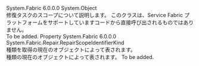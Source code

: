 <Type Name="RepairScopeIdentifier" FullName="System.Fabric.Repair.RepairScopeIdentifier">
  <TypeSignature Language="C#" Value="public class RepairScopeIdentifier" />
  <TypeSignature Language="ILAsm" Value=".class public auto ansi beforefieldinit RepairScopeIdentifier extends System.Object" />
  <TypeSignature Language="DocId" Value="T:System.Fabric.Repair.RepairScopeIdentifier" />
  <TypeSignature Language="VB.NET" Value="Public Class RepairScopeIdentifier" />
  <TypeSignature Language="F#" Value="type RepairScopeIdentifier = class" />
  <AssemblyInfo>
    <AssemblyName>System.Fabric</AssemblyName>
    <AssemblyVersion>6.0.0.0</AssemblyVersion>
  </AssemblyInfo>
  <Base>
    <BaseTypeName>System.Object</BaseTypeName>
  </Base>
  <Interfaces />
  <Docs>
    <summary>
      <para>修復タスクのスコープについて説明します。</para>
      <para>このクラスは、Service Fabric プラットフォームをサポートしていますコードから直接呼び出されるものではありません。</para>
    </summary>
    <remarks>To be added.</remarks>
  </Docs>
  <Members>
    <Member MemberName="Kind">
      <MemberSignature Language="C#" Value="public System.Fabric.Repair.RepairScopeIdentifierKind Kind { get; }" />
      <MemberSignature Language="ILAsm" Value=".property instance valuetype System.Fabric.Repair.RepairScopeIdentifierKind Kind" />
      <MemberSignature Language="DocId" Value="P:System.Fabric.Repair.RepairScopeIdentifier.Kind" />
      <MemberSignature Language="VB.NET" Value="Public ReadOnly Property Kind As RepairScopeIdentifierKind" />
      <MemberSignature Language="F#" Value="member this.Kind : System.Fabric.Repair.RepairScopeIdentifierKind" Usage="System.Fabric.Repair.RepairScopeIdentifier.Kind" />
      <MemberType>Property</MemberType>
      <AssemblyInfo>
        <AssemblyName>System.Fabric</AssemblyName>
        <AssemblyVersion>6.0.0.0</AssemblyVersion>
      </AssemblyInfo>
      <ReturnValue>
        <ReturnType>System.Fabric.Repair.RepairScopeIdentifierKind</ReturnType>
      </ReturnValue>
      <Docs>
        <summary>
          <para>種類を取得の<see cref="T:System.Fabric.Repair.RepairScopeIdentifier" />現在のオブジェクトによって表されます。</para>
        </summary>
        <value>
          <para>種類の<see cref="T:System.Fabric.Repair.RepairScopeIdentifier" />現在のオブジェクトによって表されます。</para>
        </value>
        <remarks>To be added.</remarks>
      </Docs>
    </Member>
  </Members>
</Type>